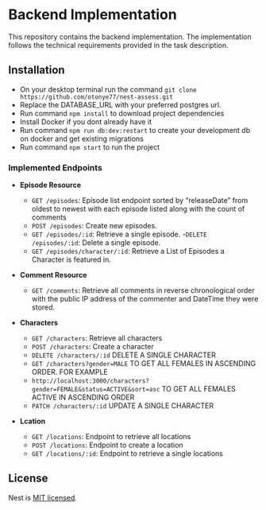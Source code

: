 # Backend Implementation

This repository contains the backend implementation. The implementation follows the technical requirements provided in the task description.


## Installation
- On your desktop terminal run the command ```git clone https://github.com/otonye77/nest-assess.git```
- Replace the DATABASE_URL with your preferred postgres url.
- Run command ```npm install``` to download project dependencies
- Install Docker if you dont already have it
- Run command ```npm run db:dev:restart``` to create your development db on docker and get existing migrations
- Run command ```npm start``` to run the project



### Implemented Endpoints

- **Episode Resource**
  - `GET /episodes`: Episode list endpoint sorted by “releaseDate” from oldest to newest with each episode listed along with the count of comments
  - `POST /episodes`: Create new episodes.
  - `GET /episodes/:id`: Retrieve a single episode.
  -`DELETE /episodes/:id`: Delete a single episode.
  - `GET /episodes/character/:id`: Retrieve a List of Episodes a Character is featured in.

- **Comment Resource**
  - `GET /comments`: Retrieve all comments in reverse chronological order with the public IP address of the commenter and DateTime they were stored.

- **Characters**
  - `GET /characters`: Retrieve all characters
  - `POST /characters`: Create a character
  - `DELETE /characters/:id` DELETE A SINGLE CHARACTER
  - `GET /characters?gender=MALE` TO GET ALL FEMALES IN ASCENDING ORDER. FOR EXAMPLE
  -  `http://localhost:3000/characters?gender=FEMALE&status=ACTIVE&sort=asc` TO GET ALL FEMALES ACTIVE IN ASCENDING ORDER
    - `PATCH /characters/:id` UPDATE A SINGLE CHARACTER

- **Lcation**
  - `GET /locations`: Endpoint to retrieve all locations
  - `POST /locations`: Endpoint to create a location
  - `GET /locations/:id`: Endpoint to retrieve a single locations

## License

Nest is [MIT licensed](LICENSE).
